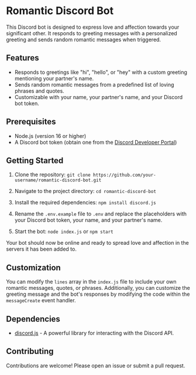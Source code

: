# Romantic Discord Bot

This Discord bot is designed to express love and affection towards your significant other. It responds to greeting messages with a personalized greeting and sends random romantic messages when triggered.

## Features

- Responds to greetings like "hi", "hello", or "hey" with a custom greeting mentioning your partner's name.
- Sends random romantic messages from a predefined list of loving phrases and quotes.
- Customizable with your name, your partner's name, and your Discord bot token.

## Prerequisites

- Node.js (version 16 or higher)
- A Discord bot token (obtain one from the [Discord Developer Portal](https://discord.com/developers/applications))

## Getting Started

1. Clone the repository: `git clone https://github.com/your-username/romantic-discord-bot.git`

2. Navigate to the project directory: `cd romantic-discord-bot`

3. Install the required dependencies: `npm install discord.js`

4. Rename the `.env.example` file to `.env` and replace the placeholders with your Discord bot token, your name, and your partner's name.

5. Start the bot: `node index.js` or `npm start`

Your bot should now be online and ready to spread love and affection in the servers it has been added to.

## Customization

You can modify the `lines` array in the `index.js` file to include your own romantic messages, quotes, or phrases. Additionally, you can customize the greeting message and the bot's responses by modifying the code within the `messageCreate` event handler.

## Dependencies

- [discord.js](https://github.com/discordjs/discord.js) - A powerful library for interacting with the Discord API.

## Contributing

Contributions are welcome! Please open an issue or submit a pull request.
